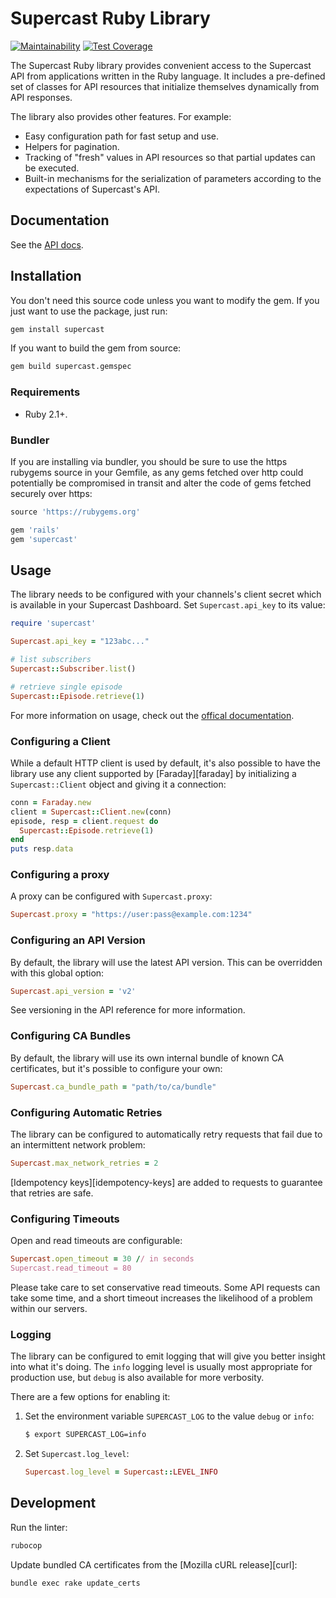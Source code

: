 # Supercast Ruby Library

[![Maintainability](https://api.codeclimate.com/v1/badges/6397744dd3eebf6205f6/maintainability)](https://codeclimate.com/github/company-z/supercast-api-ruby/maintainability)
[![Test Coverage](https://api.codeclimate.com/v1/badges/6397744dd3eebf6205f6/test_coverage)](https://codeclimate.com/github/company-z/supercast-api-ruby/test_coverage)

The Supercast Ruby library provides convenient access to the Supercast API from
applications written in the Ruby language. It includes a pre-defined set of
classes for API resources that initialize themselves dynamically from API
responses.

The library also provides other features. For example:

- Easy configuration path for fast setup and use.
- Helpers for pagination.
- Tracking of "fresh" values in API resources so that partial updates can be executed.
- Built-in mechanisms for the serialization of parameters according to the expectations of Supercast's API.

## Documentation

See the [API docs](http://api.supercast.tech/).

## Installation

You don't need this source code unless you want to modify the gem. If you just
want to use the package, just run:

```sh
gem install supercast
```

If you want to build the gem from source:

```sh
gem build supercast.gemspec
```

### Requirements

- Ruby 2.1+.

### Bundler

If you are installing via bundler, you should be sure to use the https rubygems
source in your Gemfile, as any gems fetched over http could potentially be
compromised in transit and alter the code of gems fetched securely over https:

```ruby
source 'https://rubygems.org'

gem 'rails'
gem 'supercast'
```

## Usage

The library needs to be configured with your channels's client secret which is
available in your Supercast Dashboard. Set `Supercast.api_key` to its
value:

```ruby
require 'supercast'

Supercast.api_key = "123abc..."

# list subscribers
Supercast::Subscriber.list()

# retrieve single episode
Supercast::Episode.retrieve(1)
```

For more information on usage, check out the [offical documentation](https://docs.supercast.tech/docs/ruby).

### Configuring a Client

While a default HTTP client is used by default, it's also possible to have the
library use any client supported by [Faraday][faraday] by initializing a
`Supercast::Client` object and giving it a connection:

```ruby
conn = Faraday.new
client = Supercast::Client.new(conn)
episode, resp = client.request do
  Supercast::Episode.retrieve(1)
end
puts resp.data
```

### Configuring a proxy

A proxy can be configured with `Supercast.proxy`:

```ruby
Supercast.proxy = "https://user:pass@example.com:1234"
```

### Configuring an API Version

By default, the library will use the latest API version.
This can be overridden with this global option:

```ruby
Supercast.api_version = 'v2'
```

See versioning in the API reference for more information.

### Configuring CA Bundles

By default, the library will use its own internal bundle of known CA
certificates, but it's possible to configure your own:

```ruby
Supercast.ca_bundle_path = "path/to/ca/bundle"
```

### Configuring Automatic Retries

The library can be configured to automatically retry requests that fail due to
an intermittent network problem:

```ruby
Supercast.max_network_retries = 2
```

[Idempotency keys][idempotency-keys] are added to requests to guarantee that
retries are safe.

### Configuring Timeouts

Open and read timeouts are configurable:

```ruby
Supercast.open_timeout = 30 // in seconds
Supercast.read_timeout = 80
```

Please take care to set conservative read timeouts. Some API requests can take
some time, and a short timeout increases the likelihood of a problem within our
servers.

### Logging

The library can be configured to emit logging that will give you better insight
into what it's doing. The `info` logging level is usually most appropriate for
production use, but `debug` is also available for more verbosity.

There are a few options for enabling it:

1. Set the environment variable `SUPERCAST_LOG` to the value `debug` or `info`:

   ```sh
   $ export SUPERCAST_LOG=info
   ```

2. Set `Supercast.log_level`:

   ```ruby
   Supercast.log_level = Supercast::LEVEL_INFO
   ```

## Development

Run the linter:

```sh
rubocop
```

Update bundled CA certificates from the [Mozilla cURL release][curl]:

```sh
bundle exec rake update_certs
```
